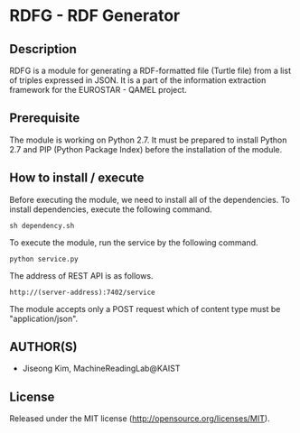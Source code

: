 # RDFG - RDF Generator

Description
-----
RDFG is a module for generating a RDF-formatted file (Turtle file) from a list of triples expressed in JSON. It is a part of the information extraction framework for the EUROSTAR - QAMEL project.

Prerequisite
-----
The module is working on Python 2.7. It must be prepared to install Python 2.7 and PIP (Python Package Index) before the installation of the module.

How to install / execute
-----
Before executing the module, we need to install all of the dependencies.
To install dependencies, execute the following command.

```
sh dependency.sh
```

To execute the module, run the service by the following command.

```
python service.py
```

The address of REST API is as follows.

```
http://(server-address):7402/service
```

The module accepts only a POST request which of content type must be "application/json".

AUTHOR(S)
---------
* Jiseong Kim, MachineReadingLab@KAIST

License
-------
Released under the MIT license (http://opensource.org/licenses/MIT).